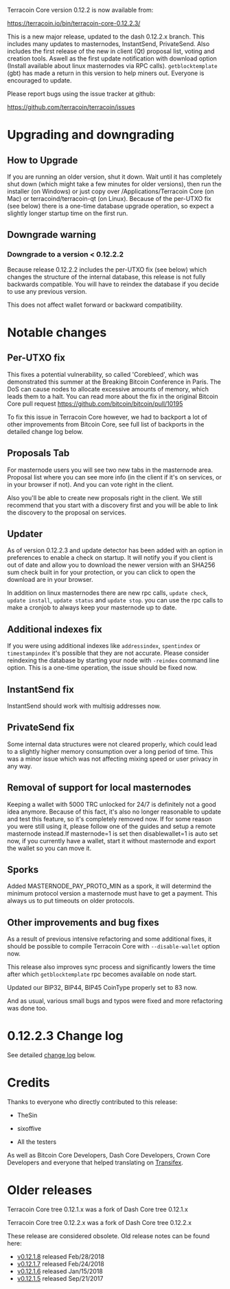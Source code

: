 Terracoin Core version 0.12.2 is now available from:

  <https://terracoin.io/bin/terracoin-core-0.12.2.3/>

This is a new major release, updated to the dash 0.12.2.x branch. This includes many updates to masternodes, InstantSend, PrivateSend. Also includes the first release of the new in client (Qt) proposal list, voting and creation tools. Aswell as the first update notification with download option (Install available about linux masternodes via RPC calls). `getblocktemplate` (gbt) has made a return in this version to help miners out. Everyone is encouraged to update.

Please report bugs using the issue tracker at github:

  <https://github.com/terracoin/terracoin/issues>

Upgrading and downgrading
=========================

How to Upgrade
--------------

If you are running an older version, shut it down. Wait until it has completely shut down (which might take a few minutes for older versions), then run the installer (on Windows) or just copy over /Applications/Terracoin Core (on Mac) or terracoind/terracoin-qt (on Linux). Because of the per-UTXO fix (see below) there is a one-time database upgrade operation, so expect a slightly longer startup time on the first run.

Downgrade warning
-----------------

### Downgrade to a version < 0.12.2.2

Because release 0.12.2.2 includes the per-UTXO fix (see below) which changes the structure of the internal database, this release is not fully backwards compatible. You will have to reindex the database if you decide to use any previous version.

This does not affect wallet forward or backward compatibility.

Notable changes
===============

Per-UTXO fix
------------

This fixes a potential vulnerability, so called 'Corebleed', which was demonstrated this summer at the Вrеаkіng Віtсоіn Соnfеrеnсе іn Раrіs. The DoS can cause nodes to allocate excessive amounts of memory, which leads them to a halt. You can read more about the fix in the original Bitcoin Core pull request https://github.com/bitcoin/bitcoin/pull/10195

To fix this issue in Terracoin Core however, we had to backport a lot of other improvements from Bitcoin Core, see full list of backports in the detailed change log below.

Proposals Tab
-------------

For masternode users you will see two new tabs in the masternode area.  Proposal list where you can see more info (in the client if it's on services, or in your browser if not).  And you can vote right in the client.

Also you'll be able to create new proposals right in the client.  We still recommend that you start with a discovery first and you will be able to link the discovery to the proposal on services.


Updater
-------

As of version 0.12.2.3 and update detector has been added with an option in preferences to enable a check on startup.  It will notify you if you client is out of date and allow you to download the newer version with an SHA256 sum check built in for your protection, or you can click to open the download are in your browser.

In addition on linux masternodes there are new rpc calls, `update check`, `update install`, `update status` and `update stop`. you can use the rpc calls to make a cronjob to always keep your masternode up to date.

Additional indexes fix
----------------------

If you were using additional indexes like `addressindex`, `spentindex` or `timestampindex` it's possible that they are not accurate. Please consider reindexing the database by starting your node with `-reindex` command line option. This is a one-time operation, the issue should be fixed now.

InstantSend fix
---------------

InstantSend should work with multisig addresses now.

PrivateSend fix
---------------

Some internal data structures were not cleared properly, which could lead to a slightly higher memory consumption over a long period of time. This was a minor issue which was not affecting mixing speed or user privacy in any way.

Removal of support for local masternodes
----------------------------------------

Keeping a wallet with 5000 TRC unlocked for 24/7 is definitely not a good idea anymore. Because of this fact, it's also no longer reasonable to update and test this feature, so it's completely removed now. If for some reason you were still using it, please follow one of the guides and setup a remote masternode instead.If masternode=1 is set then disablewallet=1 is auto set now, if you currently have a wallet, start it without masternode and export the wallet so you can move it.

Sporks
------

Added MASTERNODE_PAY_PROTO_MIN as a spork, it will determind the minimum protocol version a masternode must have to get a payment.  This always us to put timeouts on older protocols.

Other improvements and bug fixes
--------------------------------

As a result of previous intensive refactoring and some additional fixes, it should be possible to compile Terracoin Core with `--disable-wallet` option now.

This release also improves sync process and significantly lowers the time after which `getblocktemplate` rpc becomes available on node start.

Updated our BIP32, BIP44, BIP45 CoinType properly set to 83 now.

And as usual, various small bugs and typos were fixed and more refactoring was done too.

0.12.2.3 Change log
===================

See detailed [change log](https://github.com/terracoin/terracoin/compare/v0.12.1.8...terracoin:v0.12.2.3) below.

Credits
=======

Thanks to everyone who directly contributed to this release:

- TheSin
- sixoffive

- All the testers

As well as Bitcoin Core Developers, Dash Core Developers, Crown Core Developers and everyone that helped translating on [Transifex](https://www.transifex.com/projects/p/terracoin/).

Older releases
==============

Terracoin Core tree 0.12.1.x was a fork of Dash Core tree 0.12.1.x

Terracoin Core tree 0.12.2.x was a fork of Dash Core tree 0.12.2.x

These release are considered obsolete. Old release notes can be found here:

- [v0.12.1.8](release-notes/release-notes-0.12.1.8.md) released Feb/28/2018
- [v0.12.1.7](release-notes/release-notes-0.12.1.7.md) released Feb/24/2018
- [v0.12.1.6](release-notes/release-notes-0.12.1.6.md) released Jan/15/2018
- [v0.12.1.5](release-notes/release-notes-0.12.1.5.md) released Sep/21/2017

